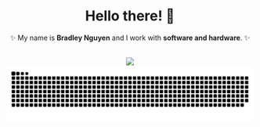 <div align="center">

# Hello there! 👋

✨ My name is **Bradley Nguyen** and I work with **software and hardware**. ✨

<br/>

<img width="400" src="https://github-readme-stats.vercel.app/api?username=BradleyNgu&theme=tokyonight&show_icons=true&hide_border=true&count_private=true"/>

<br/>

<img width="700" src="https://raw.githubusercontent.com/Platane/snk/output/github-contribution-grid-snake.svg"/>

</div>
